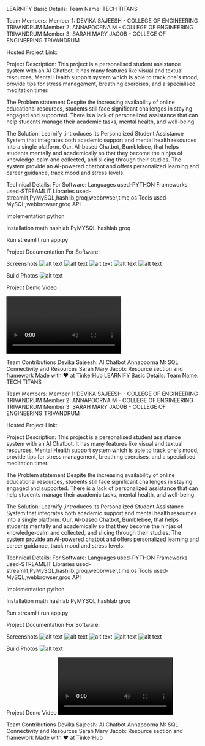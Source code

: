 LEARNIFY
Basic Details:
Team Name: TECH TITANS

Team Members:
Member 1: DEVIKA SAJEESH - COLLEGE OF ENGINEERING TRIVANDRUM
Member 2: ANNAPOORNA M - COLLEGE OF ENGINEERING TRIVANDRUM
Member 3: SARAH MARY JACOB - COLLEGE OF ENGINEERING TRIVANDRUM

Hosted Project Link:

Project Description:
This project is a personalised student assistance system with an AI Chatbot. It has many features like visual and textual resources, Mental Health support system which is able to track one's mood, provide tips for stress management, breathing exercises, and a specialised meditation timer.

The Problem statement
Despite the increasing availability of online educational resources, students still face significant challenges in staying engaged and supported. There is a lack of personalized assistance that can help students manage their academic tasks, mental health, and well-being.

The Solution:
Learnify ,introduces its Personalized Student Assistance System that integrates both academic support and mental health resources into a single platform. Our, AI-based Chatbot, Bumblebee, that helps students mentally and academically so that they become the ninjas of knowledge-calm and collected, and slicing through their studies. The system provide an AI-powered chatbot and offers personalized learning and career guidance, track mood and stress levels.

Technical Details:
For Software:
Languages used-PYTHON
Frameworks used-STREAMLIT
Libraries used-streamlit,PyMySQL,hashlib,groq,webbrwser,time,os
Tools used-MySQL,webbrowser,groq API

Implementation
python

Installation
math
hashlab
PyMYSQL
hashlab
groq

Run
streamlit run app.py

Project Documentation
For Software:

Screenshots
![alt text](SignIn.png)
![alt text](SignUp.png)
![alt text](Intro.png)
![alt text](<Mental Health.png>)
![alt text](<ai chatbot.png>)

Build Photos
![alt text](SignUp.png)

Project Demo
Video

<video controls src="demo.mp4" title="Title"></video>

Team Contributions
Devika Sajeesh: AI Chatbot
Annapoorna M: SQL Connectivity and Resources
Sarah Mary Jacob: Resource section and framework
Made with ❤️ at TinkerHub
LEARNIFY
Basic Details:
Team Name: TECH TITANS

Team Members:
Member 1: DEVIKA SAJEESH - COLLEGE OF ENGINEERING TRIVANDRUM
Member 2: ANNAPOORNA M - COLLEGE OF ENGINEERING TRIVANDRUM
Member 3: SARAH MARY JACOB - COLLEGE OF ENGINEERING TRIVANDRUM

Hosted Project Link:

Project Description:
This project is a personalised student assistance system with an AI Chatbot. It has many features like visual and textual resources, Mental Health support system which is able to track one's mood, provide tips for stress management, breathing exercises, and a specialised meditation timer.

The Problem statement
Despite the increasing availability of online educational resources, students still face significant challenges in staying engaged and supported. There is a lack of personalized assistance that can help students manage their academic tasks, mental health, and well-being.

The Solution:
Learnify ,introduces its Personalized Student Assistance System that integrates both academic support and mental health resources into a single platform. Our, AI-based Chatbot, Bumblebee, that helps students mentally and academically so that they become the ninjas of knowledge-calm and collected, and slicing through their studies. The system provide an AI-powered chatbot and offers personalized learning and career guidance, track mood and stress levels.

Technical Details:
For Software:
Languages used-PYTHON
Frameworks used-STREAMLIT
Libraries used-streamlit,PyMySQL,hashlib,groq,webbrwser,time,os
Tools used-MySQL,webbrowser,groq API

Implementation
python

Installation
math
hashlab
PyMYSQL
hashlab
groq

Run
streamlit run app.py

Project Documentation
For Software:

Screenshots
![alt text](SignIn.png)
![alt text](SignUp.png)
![alt text](Intro.png)
![alt text](<Mental Health.png>)
![alt text](<ai chatbot.png>)

Build Photos
![alt text](SignUp.png)

Project Demo
Video
<video controls src="demo.mp4" title="Title"></video>

Team Contributions
Devika Sajeesh: AI Chatbot
Annapoorna M: SQL Connectivity and Resources
Sarah Mary Jacob: Resource section and framework
Made with ❤️ at TinkerHub
